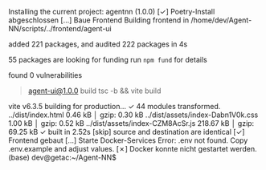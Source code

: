 Installing the current project: agentnn (1.0.0)
[✓] Poetry-Install abgeschlossen
[...] Baue Frontend
Building frontend in /home/dev/Agent-NN/scripts/../frontend/agent-ui

added 221 packages, and audited 222 packages in 4s

55 packages are looking for funding
  run `npm fund` for details

found 0 vulnerabilities

> agent-ui@1.0.0 build
> tsc -b && vite build

vite v6.3.5 building for production...
✓ 44 modules transformed.
../dist/index.html                   0.46 kB │ gzip:  0.30 kB
../dist/assets/index-Dabn1V0k.css    1.00 kB │ gzip:  0.52 kB
../dist/assets/index-CZM8AcSr.js   218.67 kB │ gzip: 69.25 kB
✓ built in 2.52s
[skip] source and destination are identical
[✓] Frontend gebaut
[...] Starte Docker-Services
Error: .env not found. Copy .env.example and adjust values.
[✗] Docker konnte nicht gestartet werden.
(base) dev@getac:~/Agent-NN$ 

